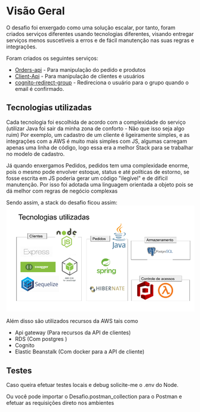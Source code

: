 
# Visão Geral 

O desafio foi enxergado como uma solução escalar, por tanto, foram criados serviços diferentes usando tecnologias diferentes, visando entregar serviços menos suscetíveis a erros e de fácil manutenção nas suas regras e integrações.

Foram criados os seguintes serviços: 

 - [Orders-api](https://github.com/gcamargosilva/quero-ser-paguer-backend/tree/feature/orders-api/orders-api) - Para manipulação do pedido e produtos 
 - [Client-Api](https://github.com/gcamargosilva/quero-ser-paguer-backend/tree/feature/orders-api/clients-api) - Para manipulação de clientes e usuários
 - [cognito-redirect-group](https://github.com/gcamargosilva/quero-ser-paguer-backend/tree/feature/orders-api/lambdas/cognito-redirect-group) - Redireciona o usuário para o grupo quando o email é confirmado.

## Tecnologias utilizadas
Cada tecnologia foi escolhida de acordo com a complexidade do serviço (utilizar Java foi sair da minha zona de conforto - Não que isso seja algo ruim)
Por exemplo, um cadastro de um cliente é ligeiramente simples, e as integrações com a AWS é muito mais simples com JS, algumas carregam apenas uma linha de código, logo essa era a melhor Stack para se trabalhar no modelo de cadastro. 

Já quando enxergamos Pedidos, pedidos tem uma complexidade enorme, pois o mesmo pode envolver estoque, status e até políticas de estorno, se fosse escrita em JS poderia gerar um código "ilegível" e de difícil manutenção. Por isso foi adotada uma linguagem orientada a objeto pois se dá melhor com regras de negócio complexas

Sendo assim, a stack do desafio ficou assim: 
![](stack.png)

Além disso são utilizados recursos da AWS tais como 
 

 - Api gateway (Para recursos da API de clientes)
 - RDS (Com postgres )
 - Cognito 
 - Elastic Beanstalk (Com docker para a API de cliente)

## Testes
Caso queira efetuar testes locais e debug solicite-me o .env do Node.

Ou você pode importar o Desafio.postman_collection para o Postman e efetuar as requisições direto nos ambientes
 

 
